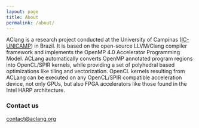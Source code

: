 ```yaml
---
layout: page
title: About
permalink: /about/
---
```


AClang is a research project conducted at the University of Campinas
([IC-UNICAMP](http://ic.unicamp.br/)) in Brazil. It is based on the
open-source LLVM/Clang compiler framework and implements
the OpenMP 4.0 Accelerator Programming Model. ACLang automatically
converts OpenMP annotated program regions into OpenCL/SPIR kernels,
while providing a set of polyhedral based optimizations like tiling
and vectorization. OpenCL kernels resulting from ACLang can be
executed on any OpenCL/SPIR compatible acceleration device, not only
GPUs, but also FPGA accelerators like those found in the Intel HARP
architecture.

### Contact us

[contact@aclang.org](mailto:contact@aclang.org)
